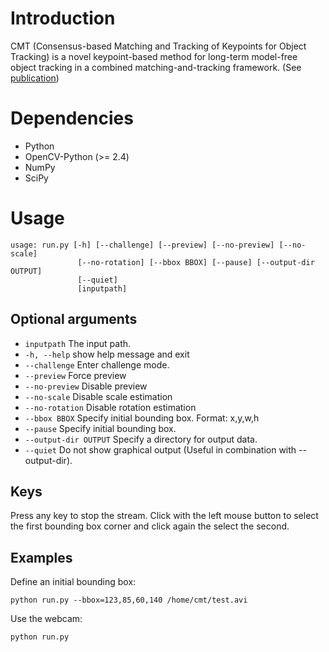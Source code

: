 # Introduction
CMT (Consensus-based Matching and Tracking of Keypoints for Object Tracking) is
a novel keypoint-based method for long-term model-free object tracking in a
combined matching-and-tracking framework. (See [publication](http://www.gnebehay.com/publications/wacv_2014/))

# Dependencies
* Python
* OpenCV-Python (>= 2.4)
* NumPy
* SciPy

# Usage
```
usage: run.py [-h] [--challenge] [--preview] [--no-preview] [--no-scale]
               [--no-rotation] [--bbox BBOX] [--pause] [--output-dir OUTPUT]
               [--quiet]
               [inputpath]
```

## Optional arguments
* `inputpath` The input path.
* `-h, --help` show help message and exit
* `--challenge` Enter challenge mode.
* `--preview` Force preview
* `--no-preview` Disable preview
* `--no-scale` Disable scale estimation
* `--no-rotation` Disable rotation estimation
* `--bbox BBOX` Specify initial bounding box. Format: x,y,w,h
* `--pause` Specify initial bounding box.
* `--output-dir OUTPUT` Specify a directory for output data.
* `--quiet` Do not show graphical output (Useful in combination with --output-dir).

## Keys
Press any key to stop the stream. Click with the left mouse button to select the
first bounding box corner and click again the select the second.

## Examples
Define an initial bounding box:
```
python run.py --bbox=123,85,60,140 /home/cmt/test.avi
```
Use the webcam:
```
python run.py
```

